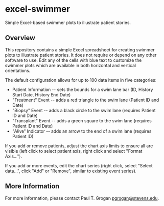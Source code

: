 # excel-swimmer

Simple Excel-based swimmer plots to illustrate patient stories.

## Overview

This repository contains a simple Excel spreadsheet for creating swimmer plots to illustrate patient stories. It does not require or depend on any other software to use. Edit any of the cells with blue text to customize the swimmer plots which are available in both horizontal and vertical orientations.

The default configuration allows for up to 100 data items in five categories:
 * Patient Information -- sets the bounds for a swim lane bar (ID, History Start Date, History End Date)
 * "Treatment" Event -- adds a red triangle to the swim lane (Patient ID and Date)
 * "Biopsy" Event -- adds a black circle to the swim lane (requires Patient ID and Date)
 * "Transplant" Event -- adds a green square to the swim lane (requires Patient ID and Date)
 * "Alive" Indicator -- adds an arrow to the end of a swim lane (requires Patient ID)

If you add or remove patients, adjust the chart axis limits to ensure all are visible (left click to select patient axis, right click and select "Format Axis...").

If you add or more events, edit the chart series (right click, select "Select data...", click "Add" or "Remove", similar to existing event series).

## More Information

For more information, please contact Paul T. Grogan <pgrogan@stevens.edu>.
